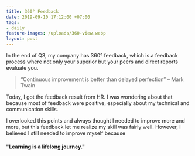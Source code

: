 ```yaml
---
title: 360° Feedback
date: 2019-09-10 17:12:00 +07:00
tags:
- daily
feature-images: /uploads/360-view.webp
layout: post
---
```


In the end of Q3, my company has 360° feedback, which is a feedback process where not only your superior but your peers and direct reports evaluate you.

> “Continuous improvement is better than delayed perfection”
– Mark Twain

Today, I got the feedback result from HR. I was wondering about that because most of feedback were positive, especially about my technical and communication skills.

I overlooked this points and always thought I needed to improve more and more, but this feedback let me realize my skill was fairly well. However, I believed I still needed to improve myself because
#### "Learning is a lifelong journey."